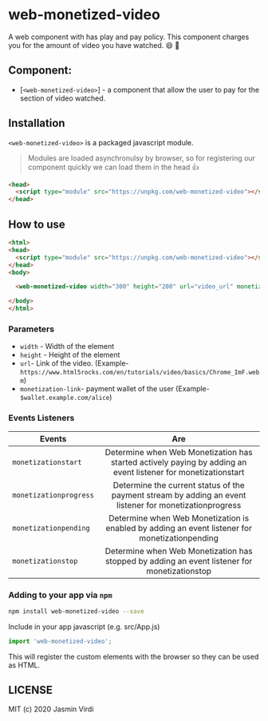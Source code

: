 # web-monetized-video
A web component with has play and pay policy. This component charges you for the amount of video you have watched. :smile: :dancer:

## Component:
* [`<web-monetized-video>`] - a component that allow the user to pay for the section of video watched.

## Installation
`<web-monetized-video>` is a packaged javascript module.
> Modules are loaded asynchronulsy by browser, so for registering our component quickly we can load them in the head :thumbsup:

```html
<head>
  <script type="module" src="https://unpkg.com/web-monetized-video"></script>
</head>
```

## How to use
```html
<html>
<head>
  <script type="module" src="https://unpkg.com/web-monetized-video"></script>
</head>
<body>

  <web-monetized-video width="300" height="200" url="video_url" monetization-link="payment_pointer"></web-monetized-video>

</body>
</html>
```

### Parameters
* `width` - Width of the element
* `height` - Height of the element
* `url`- Link of the video. (Example- `https://www.html5rocks.com/en/tutorials/video/basics/Chrome_ImF.webm`)
* `monetization-link`- payment wallet of the user (Example- `$wallet.example.com/alice`)

### Events Listeners
| Events        | Are           |
| ------------- |:-------------:| 
| `monetizationstart`      | Determine when Web Monetization has started actively paying by adding an event listener for monetizationstart  |
| `monetizationprogress`      | Determine the current status of the payment stream by adding an event listener for monetizationprogress |
| `monetizationpending` |Determine when Web Monetization is enabled by adding an event listener for monetizationpending |
| `monetizationstop` | Determine when Web Monetization has stopped by adding an event listener for monetizationstop |


### Adding to your app via `npm`

```bash
npm install web-monetized-video --save
```

Include in your app javascript (e.g. src/App.js)
```js
import 'web-monetized-video';
```
This will register the custom elements with the browser so they can be used as HTML.

## LICENSE

MIT (c) 2020 Jasmin Virdi
